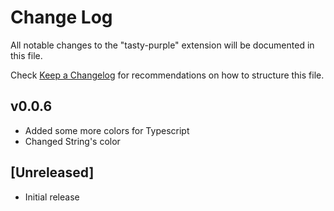 # Change Log

All notable changes to the "tasty-purple" extension will be documented in this file.

Check [Keep a Changelog](http://keepachangelog.com/) for recommendations on how to structure this file.

## v0.0.6
- Added some more colors for Typescript
- Changed String's color

## [Unreleased]

- Initial release
